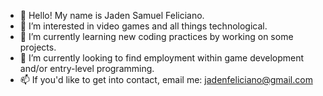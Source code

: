 - 👋 Hello! My name is Jaden Samuel Feliciano.
- 👀 I’m interested in video games and all things technological.
- 🤖 I’m currently learning new coding practices by working on some projects.
- 👷 I’m currently looking to find employment within game development and/or entry-level programming.
- 📫 If you'd like to get into contact, email me: jadenfeliciano@gmail.com

<!---
JadenFeliciano/JadenFeliciano is a ✨ special ✨ repository because its `README.md` (this file) appears on your GitHub profile.
You can click the Preview link to take a look at your changes.
--->
